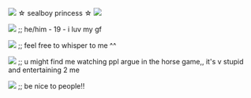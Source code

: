 ![](https://i.imgur.com/smGIkKX.gif) ☆ sealboy princess ☆ ![](https://i.imgur.com/smGIkKX.gif)

![](https://i.imgur.com/WaXxptd.gif) ;; he/him - 19 - i luv my gf

![](https://i.imgur.com/qsdWcCS.gif) ;; feel free to whisper to me ^^

![](https://i.imgur.com/mIXw3aH.gif) ;; u might find me watching ppl argue in the horse game,, it's v stupid and entertaining 2 me

![](https://i.imgur.com/GgnXSyY.gif) ;; be nice to people!!
